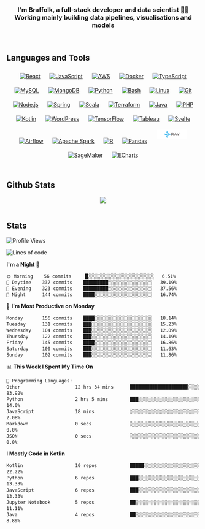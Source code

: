 ### <div align="center">I'm Braffolk, a full-stack developer and data scientist 👨‍💻 Working mainly building data pipelines, visualisations and models</div>  
  
<br/>  


## Languages and Tools  
<div align="center">  
<a href="https://reactjs.org/" target="_blank"><img style="margin: 10px" src="https://profilinator.rishav.dev/skills-assets/react-original-wordmark.svg" alt="React" height="25" /></a>  
<a href="https://www.javascript.com/" target="_blank"><img style="margin: 10px" src="https://profilinator.rishav.dev/skills-assets/javascript-original.svg" alt="JavaScript" height="25" /></a>  
<a href="https://angularjs.org/" target="_blank"><img style="margin: 10px" src="https://profilinator.rishav.dev/skills-assets/amazonwebservices-original-wordmark.svg" alt="AWS" height="25" /></a>  
<a href="https://www.docker.com/" target="_blank"><img style="margin: 10px" src="https://profilinator.rishav.dev/skills-assets/docker-original-wordmark.svg" alt="Docker" height="25" /></a>  
<a href="https://www.typescriptlang.org/" target="_blank"><img style="margin: 10px" src="https://profilinator.rishav.dev/skills-assets/typescript-original.svg" alt="TypeScript" height="25" /></a>  
<a href="https://www.mysql.com/" target="_blank"><img style="margin: 10px" src="https://profilinator.rishav.dev/skills-assets/mysql-original-wordmark.svg" alt="MySQL" height="25" /></a>  
<a href="https://www.mongodb.com/" target="_blank"><img style="margin: 10px" src="https://profilinator.rishav.dev/skills-assets/mongodb-original-wordmark.svg" alt="MongoDB" height="25" /></a>  
<a href="https://www.python.org/" target="_blank"><img style="margin: 10px" src="https://profilinator.rishav.dev/skills-assets/python-original.svg" alt="Python" height="25" /></a>  
<a href="https://www.gnu.org/software/bash/" target="_blank"><img style="margin: 10px" src="https://profilinator.rishav.dev/skills-assets/gnu_bash-icon.svg" alt="Bash" height="25" /></a>  
<a href="https://www.linux.org/" target="_blank"><img style="margin: 10px" src="https://profilinator.rishav.dev/skills-assets/linux-original.svg" alt="Linux" height="25" /></a>  
<a href="https://github.com/" target="_blank"><img style="margin: 10px" src="https://profilinator.rishav.dev/skills-assets/git-scm-icon.svg" alt="Git" height="25" /></a>  
<a href="https://nodejs.org/" target="_blank"><img style="margin: 10px" src="https://profilinator.rishav.dev/skills-assets/nodejs-original-wordmark.svg" alt="Node.js" height="25" /></a>  
<a href="https://docs.spring.io/spring-framework/docs/3.0.x/reference/expressions.html#:~:text=The%20Spring%20Expression%20Language%20(SpEL,and%20basic%20string%20templating%20functionality." target="_blank"><img style="margin: 10px" src="https://profilinator.rishav.dev/skills-assets/springio-icon.svg" alt="Spring" height="25" /></a>  
<a href="https://www.scala-lang.org/" target="_blank"><img style="margin: 10px" src="https://profilinator.rishav.dev/skills-assets/scala-original-wordmark.svg" alt="Scala" height="25" /></a>  
<a href="https://www.terraform.io/" target="_blank"><img style="margin: 10px" src="https://profilinator.rishav.dev/skills-assets/terraformio-icon.svg" alt="Terraform" height="25" /></a>  
<a href="https://www.java.com/" target="_blank"><img style="margin: 10px" src="https://profilinator.rishav.dev/skills-assets/java-original-wordmark.svg" alt="Java" height="25" /></a>  
<a href="https://www.php.net/" target="_blank"><img style="margin: 10px" src="https://profilinator.rishav.dev/skills-assets/php-original.svg" alt="PHP" height="25" /></a>  
<a href="https://kotlinlang.org/" target="_blank"><img style="margin: 10px" src="https://profilinator.rishav.dev/skills-assets/kotlinlang-icon.svg" alt="Kotlin" height="25" /></a>  
<a href="https://wordpress.com/" target="_blank"><img style="margin: 10px" src="https://profilinator.rishav.dev/skills-assets/wordpress.png" alt="WordPress" height="25" /></a>  
<a href="https://www.tensorflow.org/" target="_blank"><img style="margin: 10px" src="https://profilinator.rishav.dev/skills-assets/tensorflow-icon.svg" alt="TensorFlow" height="25" /></a>  
<a href="https://www.tableau.com/" target="_blank"><img style="margin: 10px" src="https://profilinator.rishav.dev/skills-assets/tableau.svg" alt="Tableau" height="25" /></a>  
<a href="https://svelte.dev/" target="_blank"><img style="margin: 10px" src="https://upload.wikimedia.org/wikipedia/commons/1/1b/Svelte_Logo.svg" alt="Svelte" height="25" /></a>  
<a href="https://airflow.apache.org/" target="_blank"><img style="margin: 10px" src="https://upload.wikimedia.org/wikipedia/commons/d/de/AirflowLogo.png" alt="Airflow" height="25" /></a>  
<a href="https://spark.apache.org/" target="_blank"><img style="margin: 10px" src="https://spark.apache.org/images/spark-logo-rev.svg" alt="Apache Spark" height="25" /></a>  
<a href="https://www.r-project.org/" target="_blank"><img style="margin: 10px" src="https://www.r-project.org/Rlogo.png" alt="R" height="25" /></a>  
<a href="https://pandas.pydata.org/" target="_blank"><img style="margin: 10px" src="https://pandas.pydata.org/static/img/pandas_white.svg" alt="Pandas" height="25" /></a>  
<a href="https://www.ray.io/" target="_blank"><img style="margin: 10px" src="https://github.com/ray-project/ray/raw/master/doc/source/images/ray_header_logo.png" alt="Ray" height="25" /></a>  
<a href="https://aws.amazon.com/sagemaker/" target="_blank"><img style="margin: 10px" src="https://www.solodev.com/file/e17f3d9f-b23d-11ea-904e-0eb0590535cd/SageMaker%20Icon%202-d5a8af11.jpg" alt="SageMaker" height="25" /></a>
<a href="https://echarts.apache.org/en/index.html" target="_blank"><img style="margin: 10px" src="https://echarts.apache.org/en/images/logo.png" alt="ECharts" height="25" /></a>


</div>  

<br/>  


## Github Stats  
<div align="center"><img src="https://github-readme-stats.vercel.app/api?username=braffolk&show_icons=true&count_private=true&hide_border=true&theme=cobalt" align="center" /></div>  

<br/>  


## Stats  

<!--START_SECTION:waka-->
![Profile Views](http://img.shields.io/badge/Profile%20Views-0-blue)

![Lines of code](https://img.shields.io/badge/From%20Hello%20World%20I%27ve%20Written-354%20Thousand%20lines%20of%20code-blue)

**I'm a Night 🦉** 

```text
🌞 Morning    56 commits     █░░░░░░░░░░░░░░░░░░░░░░░░   6.51% 
🌆 Daytime    337 commits    █████████░░░░░░░░░░░░░░░░   39.19% 
🌃 Evening    323 commits    █████████░░░░░░░░░░░░░░░░   37.56% 
🌙 Night      144 commits    ████░░░░░░░░░░░░░░░░░░░░░   16.74%

```
📅 **I'm Most Productive on Monday** 

```text
Monday       156 commits    ████░░░░░░░░░░░░░░░░░░░░░   18.14% 
Tuesday      131 commits    ███░░░░░░░░░░░░░░░░░░░░░░   15.23% 
Wednesday    104 commits    ███░░░░░░░░░░░░░░░░░░░░░░   12.09% 
Thursday     122 commits    ███░░░░░░░░░░░░░░░░░░░░░░   14.19% 
Friday       145 commits    ████░░░░░░░░░░░░░░░░░░░░░   16.86% 
Saturday     100 commits    ███░░░░░░░░░░░░░░░░░░░░░░   11.63% 
Sunday       102 commits    ███░░░░░░░░░░░░░░░░░░░░░░   11.86%

```


📊 **This Week I Spent My Time On** 

```text
💬 Programming Languages: 
Other                    12 hrs 34 mins      █████████████████████░░░░   83.92% 
Python                   2 hrs 5 mins        ███░░░░░░░░░░░░░░░░░░░░░░   14.0% 
JavaScript               18 mins             ░░░░░░░░░░░░░░░░░░░░░░░░░   2.08% 
Markdown                 0 secs              ░░░░░░░░░░░░░░░░░░░░░░░░░   0.0% 
JSON                     0 secs              ░░░░░░░░░░░░░░░░░░░░░░░░░   0.0%

```

**I Mostly Code in Kotlin** 

```text
Kotlin                   10 repos            █████░░░░░░░░░░░░░░░░░░░░   22.22% 
Python                   6 repos             ███░░░░░░░░░░░░░░░░░░░░░░   13.33% 
JavaScript               6 repos             ███░░░░░░░░░░░░░░░░░░░░░░   13.33% 
Jupyter Notebook         5 repos             ██░░░░░░░░░░░░░░░░░░░░░░░   11.11% 
Java                     4 repos             ██░░░░░░░░░░░░░░░░░░░░░░░   8.89%

```



<!--END_SECTION:waka-->

<br />

